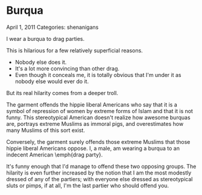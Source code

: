 Burqua
=====
April 1, 2011
Categories: shenanigans

I wear a burqua to drag parties.

<!-- Insert image here. -->

This is hilarious for a few relatively superficial reasons.

* Nobody else does it.
* It's a lot more convincing than other drag.
* Even though it conceals me, it is totally obvious that I'm under it as nobody else would ever do it.

But its real hilarity comes from a deeper troll.

The garment offends the hippie liberal Americans who say that it is a symbol of repression
of women by extreme forms of Islam and that it is not funny. This stereotypical American
doesn't realize how awesome burquas are, portrays extreme Muslims as immoral pigs, and overestimates
how many Muslims of this sort exist.

Conversely, the garment surely offends those extreme Muslims that those hippie liberal Americans
oppose. I, a male, am wearing a burqua to an indecent American \emph{drag party}.

It's funny enough that I'd manage to offend these two opposing groups. The hilarity is
even further increased by the notion that I am the most modestly dressed of any of the
partiers; with everyone else dressed as stereotypical sluts or pimps, if at all, I'm
the last partier who should offend you.
